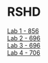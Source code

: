 # RSHD
[Lab 1 - 856](https://github.com/FooolyHARD/RSHD/blob/lab1/lab1/report.pdf)\
[Lab 2 - 696](https://github.com/FooolyHARD/RSHD/blob/lab2/lab2/report.pdf)\
[Lab 3 - 696](https://github.com/FooolyHARD/RSHD/blob/lab3/lab3/report.pdf)\
[Lab 4 - 706](https://github.com/FooolyHARD/RSHD/blob/lab4/lab4/report.pdf)
